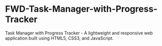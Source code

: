 # FWD-Task-Manager-with-Progress-Tracker
Task Manager with Progress Tracker - A lightweight and responsive web application built using  HTML5, CSS3, and JavaScript. 
